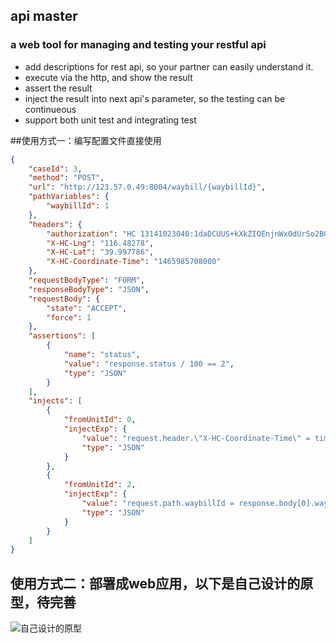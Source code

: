 ## api master
### a web tool for managing and testing your restful api
* add descriptions for rest api, so your partner can easily understand it.
* execute via the http, and show the result 
* assert the result
* inject the result into next api's parameter, so the testing can be continueous
* support both unit test and integrating test

##使用方式一：编写配置文件直接使用
```json
{
    "caseId": 3,
    "method": "POST",
    "url": "http://123.57.0.49:8004/waybill/{waybillId}",
    "pathVariables": {
        "waybillId": 1
    },
    "headers": {
        "authorization": "HC 13141023040:1daDCUUS+kXkZIOEnjnWx0dUrSo2B0Tq+w8cmWJd36Q=",
        "X-HC-Lng": "116.48278",
        "X-HC-Lat": "39.997786",
        "X-HC-Coordinate-Time": "1465985708000"
    },
    "requestBodyType": "FORM",
    "responseBodyType": "JSON",
    "requestBody": {
        "state": "ACCEPT",
        "force": 1
    },
    "assertions": [
        {
            "name": "status",
            "value": "response.status / 100 == 2",
            "type": "JSON"
        }
    ],
    "injects": [
        {
            "fromUnitId": 0,
            "injectExp": {
                "value": "request.header.\"X-HC-Coordinate-Time\" = timestamp",
                "type": "JSON"
            }
        },
        {
            "fromUnitId": 2,
            "injectExp": {
                "value": "request.path.waybillId = response.body[0].waybills[0].waybillId",
                "type": "JSON"
            }
        }
    ]
}
```

## 使用方式二：部署成web应用，以下是自己设计的原型，待完善
![自己设计的原型](http://www.futureinst.com/images/others/project-api-master.jpg)
